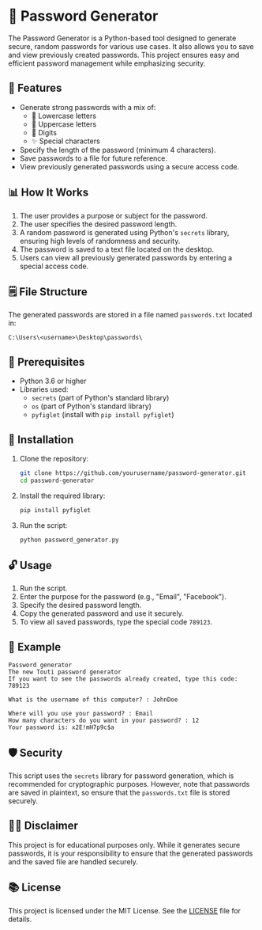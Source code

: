 # 🔐 Password Generator

The Password Generator is a Python-based tool designed to generate secure, random passwords for various use cases. It also allows you to save and view previously created passwords. This project ensures easy and efficient password management while emphasizing security.

## 🔧 Features

- Generate strong passwords with a mix of:
  - 🔷 Lowercase letters
  - 🔺 Uppercase letters
  - 🔢 Digits
  - ✨ Special characters
- Specify the length of the password (minimum 4 characters).
- Save passwords to a file for future reference.
- View previously generated passwords using a secure access code.

## 📊 How It Works

1. The user provides a purpose or subject for the password.
2. The user specifies the desired password length.
3. A random password is generated using Python's `secrets` library, ensuring high levels of randomness and security.
4. The password is saved to a text file located on the desktop.
5. Users can view all previously generated passwords by entering a special access code.

## 🗒 File Structure

The generated passwords are stored in a file named `passwords.txt` located in:

```
C:\Users\<username>\Desktop\passwords\
```

## 🔧 Prerequisites

- Python 3.6 or higher
- Libraries used:
  - `secrets` (part of Python's standard library)
  - `os` (part of Python's standard library)
  - `pyfiglet` (install with `pip install pyfiglet`)

## 🚀 Installation

1. Clone the repository:
   ```bash
   git clone https://github.com/yourusername/password-generator.git
   cd password-generator
   ```

2. Install the required library:
   ```bash
   pip install pyfiglet
   ```

3. Run the script:
   ```bash
   python password_generator.py
   ```

## 🔓 Usage

1. Run the script.
2. Enter the purpose for the password (e.g., "Email", "Facebook").
3. Specify the desired password length.
4. Copy the generated password and use it securely.
5. To view all saved passwords, type the special code `789123`.

## 🎨 Example

```
Password generator
The new Touti password generator
If you want to see the passwords already created, type this code: 789123

What is the username of this computer? : JohnDoe

Where will you use your password? : Email
How many characters do you want in your password? : 12
Your password is: x2E!mH7p9c$a
```

## 🛡️ Security

This script uses the `secrets` library for password generation, which is recommended for cryptographic purposes. However, note that passwords are saved in plaintext, so ensure that the `passwords.txt` file is stored securely.

## 🕵️‍♂️ Disclaimer

This project is for educational purposes only. While it generates secure passwords, it is your responsibility to ensure that the generated passwords and the saved file are handled securely.

## 📚 License

This project is licensed under the MIT License. See the [LICENSE](LICENSE) file for details.

